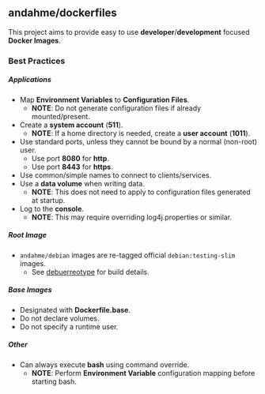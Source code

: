 ## andahme/dockerfiles
This project aims to provide easy to use **developer**/**development** focused **Docker Images**.

### Best Practices

##### Applications
* Map **Environment Variables** to **Configuration Files**.
    * **NOTE**: Do not generate configuration files if already mounted/present.
* Create a **system account** (**511**).
    * **NOTE**: If a home directory is needed, create a **user account** (**1011**).
* Use standard ports, unless they cannot be bound by a normal (non-root) user.
    * Use port **8080** for **http**.
    * Use port **8443** for **https**.
* Use common/simple names to connect to clients/services.
* Use a **data volume** when writing data.
    * **NOTE**: This does not need to apply to configuration files generated at startup.
* Log to the **console**.
    * **NOTE**: This may require overriding log4j.properties or similar.

##### Root Image
* `andahme/debian` images are re-tagged official `debian:testing-slim` images.
    * See [debuerreotype](https://github.com/debuerreotype/debuerreotype/blob/master/build.sh) for build details.

##### Base Images
* Designated with **Dockerfile.base**.
* Do not declare volumes.
* Do not specify a runtime user.

##### Other
* Can always execute **bash** using command override.
    * **NOTE**: Perform **Environment Variable** configuration mapping before starting bash.

